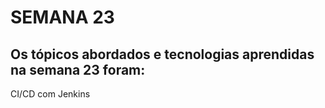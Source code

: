 # SEMANA 23

## Os tópicos abordados e tecnologias aprendidas na semana 23 foram:

CI/CD com Jenkins
